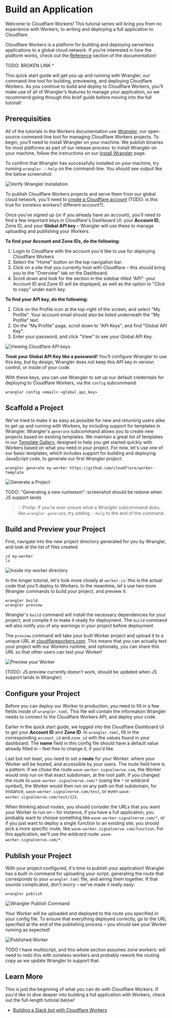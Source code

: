 # Build an Application

Welcome to Cloudflare Workers! This tutorial series will bring you from no experience with Workers, to writing and deploying a full application to Cloudflare.

Cloudflare Workers is a platform for building and deploying serverless applications to a global cloud network. If you’re interested in how the platform works, check out the [Reference]() section of the documentation!

TODO: BROKEN LINK ^

This quick start guide will get you up and running with Wrangler, our command-line tool for building, previewing, and deploying Cloudflare Workers. As you continue to build and deploy to Cloudflare Workers, you’ll make use of all of Wrangler’s features to manage your application, so we recommend going through this brief guide before moving into the full tutorial!

## Prerequisities

All of the tutorials in the Workers documentation use [Wrangler][2], our open-source command-line tool for managing Cloudflare Workers projects. To begin, you’ll need to install Wrangler on your machine. We publish binaries for most platforms as part of our release process: to install Wrangler on your machine, follow the instructions on our [Install Wrangler][3] page.

To confirm that Wrangler has successfully installed on your machine, try running `wrangler --help` on the command-line. You should see output like the below screenshot:

![Verify Wrangler Installation](./media/verify-wrangler-install.png)

To publish Cloudflare Workers projects and serve them from our global cloud network, you'll need to [create a Cloudflare account](https://support.cloudflare.com/hc/en-us/articles/201720164) (TODO: is this true for zoneless workers? different account?).

Once you've signed up (or if you already have an account), you'll need to find a few important keys in Cloudflare's Dashboard UI: your **Account ID**, Zone ID, and your **Global API key** – Wrangler will use these to manage uploading and publishing your Workers.

**To find your Account and Zone IDs, do the following:**

1. Login to Cloudflare with the account you'd like to use for deploying Cloudflare Workers
2. Select the "Home" button on the top navigation bar.
3. Click on a site that you currently host with Cloudflare – this should bring you to the "Overview" tab on the Dashboard.
4. Scroll down and look for the section in the sidebar titled "API": your Account ID and Zone ID will be displayed, as well as the option to "Click to copy" under each key.

**To find your API key, do the following:**

1. Click on the Profile icon at the top-right of the screen, and select "My Profile". Your account email should also be listed underneath the "My Profile" text.
2. On the "My Profile" page, scroll down to "API Keys", and find "Global API Key".
3. Enter your password, and click "View" to see your Global API Key.

![Viewing Cloudflare API keys](./media/api-keys.png)

**Treat your Global API Key like a password!** You'll configure Wrangler to use this key, but by design, Wrangler does not keep this API key in version control, or inside of your code.

With these keys, you can use Wrangler to set up our default credentials for deploying to Cloudflare Workers, via the `config` subcommand:

`wrangler config <email> <global_api_key>`

## Scaffold a Project

We've tried to make it as easy as possible for new and returning users alike to get up and running with Workers, by including support for templates in Wrangler. Wrangler's `generate` subcommand allows you to create new projects based on existing templates. We maintain a great list of templates in our [Template Gallery](/gallery), designed to help you get started quickly with Workers based on what you need in your project. For now, let's use one of our basic templates, which includes support for building and deploying JavaScript code, to generate our first Wrangler project:

```
wrangler generate my-worker https://github.com/cloudflare/worker-template
```

![Generate a Project](./media/generate-project.png)

TODO: "Generating a new _rustwasm_": screenshot should be redone when JS support lands

> 💡 Protip: If you're ever unsure what a Wrangler subcommand does, like `wrangler generate`, try adding `--help` to the end of the command.

## Build and Preview your Project

First, navigate into the new project directory generated for you by Wrangler, and look at the list of files created:

```
cd my-worker
ls
```

![Inside my-worker directory](./media/cd-ls-my-worker.png)

In the longer tutorial, let's look more closely at `worker.js`: this is the actual code that you'll deploy to Workers. In the meantime, let's use two more Wrangler commands to build your project, and preview it:

```
wrangler build
wrangler preview
```

Wrangler's `build` command will install the necessary dependencies for your project, and compile it to make it ready for deployment. The `build` command will also notify you of any warnings in your project before deployment.

The `preview` command will take your built Worker project and upload it to a unique URL at [cloudflareworkers.com](https://cloudflareworkers.com). This means that you can actually test your project with our Workers runtime, and optionally, you can share this URL so that other users can test your Worker!

![Preview your Worker](./media/wrangler-preview.png)

(TODO: JS preview currently doesn't work, should be updated when JS support lands in Wrangler)

## Configure your Project

Before you can deploy our Worker to production, you need to fill in a few fields inside of `wrangler.toml`. This file will contain the information Wrangler needs to connect to the Cloudflare Workers API, and deploy your code.

Earlier in the quick start guide, we logged into the Cloudflare Dashboard UI to get your **Account ID** and **Zone ID**. In `wrangler.toml`, fill in the corresponding `account_id` and `zone_id` with the values found in your dashboard. The **name** field in this config file should have a default value already filled in – feel free to change it, if you'd like.

Last but not least, you need to set a **route** for your Worker: where your Worker will be hosted, and accessible by your users. The route field here is a _pattern_: if we chose the route `wasm-worker.signalnerve.com`, the Worker would _only_ run on that exact subdomain, at the _root_ path. If you changed the route to `wasm-worker.signalnerve.com/*` (using the `*` or _wildcard_ symbol), the Worker would then run on any path on that subdomain, for instance, `wasm-worker.signalnerve.com/test`, or even `wasm-worker.signalnerve.com/test/123`.

When thinking about routes, you should consider the URLs that you want your Worker to run on – for instance, if you have a full application, you probably want to choose something like `wasm-worker.signalnerve.com/*`, or if you just want to deploy a single function to an existing site, you should pick a more specific route, like `wasm-worker.signalnerve.com/function`. For this application, we'll use the _wildcard_ route: `wasm-worker.signalnerve.com/*`.

## Publish your Project

With your project configured, it's time to publish your application! Wrangler has a built-in command for uploading your script, generating the route that corresponds to your `wrangler.toml` file, and wiring them together. If that sounds complicated, don't worry – we've made it really easy:

```
wrangler publish
```

![Wrangler Publish Command](./media/wrangler-publish.png)

Your Worker will be uploaded and deployed to the route you specified in your config file. To ensure that everything deployed correctly, go to the URL specified at the end of the publishing process – you should see your Worker running as expected!

![Published Worker](./media/published.png)

TODO I have multiscript, and this whole section assumes zone workers: will need to redo this with zoneless workers and probably rework the routing copy as we update Wrangler to support that.

## Learn More

This is just the beginning of what you can do with Cloudflare Workers. If you'd like to dive deeper into building a full application with Workers, check out the full-length tutorial below!

- [Building a Slack bot with Cloudflare Workers][4]

[2]: https://github.com/cloudflare/wrangler
[3]: TODO
[4]: ./tutorials/build-a-slack-bot.md
